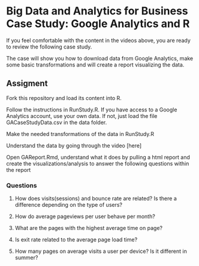 
# Big Data and Analytics for Business Case Study: Google Analytics and R

If you feel comfortable with the content in the videos above, you are ready to review the following case study. 

The case will show you how to download data from Google Analytics, make some basic transformations and will create a report visualizing the data.

## Assigment

Fork this repository and load its content into R.

Follow the instructions in RunStudy.R. If you have access to a Google Analytics account, use your own data. If not, just load the file GACaseStudyData.csv in the data folder.

Make the needed transformations of the data in RunStudy.R 

Understand the data by going through the video [here]

Open GAReport.Rmd, understand what it does by pulling a html report and create the visualizations/analysis to answer the following questions within the report

### Questions

1. How does visits(sessions) and bounce rate are related? Is there a difference depending on the type of users?

2. How do average pageviews per user behave per month?

3. What are the pages with the highest average time on page? 

4. Is exit rate related to the average page load time?

5. How many pages on average visits a user per device? Is it different in summer?







